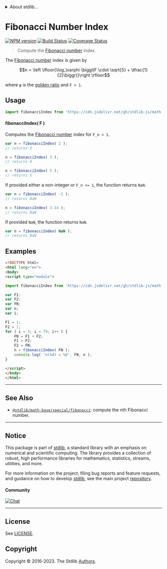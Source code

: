 <!--

@license Apache-2.0

Copyright (c) 2018 The Stdlib Authors.

Licensed under the Apache License, Version 2.0 (the "License");
you may not use this file except in compliance with the License.
You may obtain a copy of the License at

   http://www.apache.org/licenses/LICENSE-2.0

Unless required by applicable law or agreed to in writing, software
distributed under the License is distributed on an "AS IS" BASIS,
WITHOUT WARRANTIES OR CONDITIONS OF ANY KIND, either express or implied.
See the License for the specific language governing permissions and
limitations under the License.

-->


<details>
  <summary>
    About stdlib...
  </summary>
  <p>We believe in a future in which the web is a preferred environment for numerical computation. To help realize this future, we've built stdlib. stdlib is a standard library, with an emphasis on numerical and scientific computation, written in JavaScript (and C) for execution in browsers and in Node.js.</p>
  <p>The library is fully decomposable, being architected in such a way that you can swap out and mix and match APIs and functionality to cater to your exact preferences and use cases.</p>
  <p>When you use stdlib, you can be absolutely certain that you are using the most thorough, rigorous, well-written, studied, documented, tested, measured, and high-quality code out there.</p>
  <p>To join us in bringing numerical computing to the web, get started by checking us out on <a href="https://github.com/stdlib-js/stdlib">GitHub</a>, and please consider <a href="https://opencollective.com/stdlib">financially supporting stdlib</a>. We greatly appreciate your continued support!</p>
</details>

# Fibonacci Number Index

[![NPM version][npm-image]][npm-url] [![Build Status][test-image]][test-url] [![Coverage Status][coverage-image]][coverage-url] <!-- [![dependencies][dependencies-image]][dependencies-url] -->

> Compute the [Fibonacci number][fibonacci-number] index.

<section class="intro">

The [Fibonacci number][fibonacci-number] index is given by

<!-- <equation class="equation" label="eq:fibonacci_number_index" align="center" raw="n = \left \lfloor{\log_\varphi \biggl(F \cdot \sqrt{5} + \tfrac{1}{2}\biggr)}\right \rfloor" alt="Formula to compute the Fibonacci number index."> -->

```math
n = \left \lfloor{\log_\varphi \biggl(F \cdot \sqrt{5} + \tfrac{1}{2}\biggr)}\right \rfloor
```

<!-- <div class="equation" align="center" data-raw-text="n = \left \lfloor{\log_\varphi \biggl(F \cdot \sqrt{5} + \tfrac{1}{2}\biggr)}\right \rfloor" data-equation="eq:fibonacci_number_index">
    <img src="https://cdn.jsdelivr.net/gh/stdlib-js/stdlib@bb29798906e119fcb2af99e94b60407a270c9b32/lib/node_modules/@stdlib/math/base/special/fibonacci-index/docs/img/equation_fibonacci_number_index.svg" alt="Formula to compute the Fibonacci number index.">
    <br>
</div> -->

<!-- </equation> -->

where `φ` is the [golden ratio][golden-ratio] and `F > 1`.

</section>

<!-- /.intro -->



<section class="usage">

## Usage

```javascript
import fibonacciIndex from 'https://cdn.jsdelivr.net/gh/stdlib-js/math-base-special-fibonacci-index@esm/index.mjs';
```

#### fibonacciIndex( F )

Computes the [Fibonacci number][fibonacci-number] index for `F_n > 1`.

```javascript
var n = fibonacciIndex( 2 );
// returns 3

n = fibonacciIndex( 3 );
// returns 4

n = fibonacciIndex( 5 );
// returns 5
```

If provided either a non-integer or `F_n <= 1`, the function returns `NaN`. 

```javascript
var n = fibonacciIndex( -1 );
// returns NaN

n = fibonacciIndex( 3.14 );
// returns NaN
```

If provided `NaN`, the function returns `NaN`.

```javascript
var n = fibonacciIndex( NaN );
// returns NaN
```

</section>

<!-- /.usage -->

<section class="notes">

</section>

<!-- /.notes -->

<section class="examples">

## Examples

<!-- eslint no-undef: "error" -->

```html
<!DOCTYPE html>
<html lang="en">
<body>
<script type="module">

import fibonacciIndex from 'https://cdn.jsdelivr.net/gh/stdlib-js/math-base-special-fibonacci-index@esm/index.mjs';

var F1;
var F2;
var FN;
var n;
var i;

F1 = 1;
F2 = 1;
for ( i = 3; i < 79; i++ ) {
    FN = F1 + F2;
    F1 = F2;
    F2 = FN;
    n = fibonacciIndex( FN );
    console.log( 'n(%d) = %d', FN, n );
}

</script>
</body>
</html>
```

</section>

<!-- /.examples -->

<!-- Section for related `stdlib` packages. Do not manually edit this section, as it is automatically populated. -->

<section class="related">

* * *

## See Also

-   <span class="package-name">[`@stdlib/math-base/special/fibonacci`][@stdlib/math/base/special/fibonacci]</span><span class="delimiter">: </span><span class="description">compute the nth Fibonacci number.</span>

</section>

<!-- /.related -->

<!-- Section for all links. Make sure to keep an empty line after the `section` element and another before the `/section` close. -->


<section class="main-repo" >

* * *

## Notice

This package is part of [stdlib][stdlib], a standard library with an emphasis on numerical and scientific computing. The library provides a collection of robust, high performance libraries for mathematics, statistics, streams, utilities, and more.

For more information on the project, filing bug reports and feature requests, and guidance on how to develop [stdlib][stdlib], see the main project [repository][stdlib].

#### Community

[![Chat][chat-image]][chat-url]

---

## License

See [LICENSE][stdlib-license].


## Copyright

Copyright &copy; 2016-2023. The Stdlib [Authors][stdlib-authors].

</section>

<!-- /.stdlib -->

<!-- Section for all links. Make sure to keep an empty line after the `section` element and another before the `/section` close. -->

<section class="links">

[npm-image]: http://img.shields.io/npm/v/@stdlib/math-base-special-fibonacci-index.svg
[npm-url]: https://npmjs.org/package/@stdlib/math-base-special-fibonacci-index

[test-image]: https://github.com/stdlib-js/math-base-special-fibonacci-index/actions/workflows/test.yml/badge.svg?branch=v0.1.0
[test-url]: https://github.com/stdlib-js/math-base-special-fibonacci-index/actions/workflows/test.yml?query=branch:v0.1.0

[coverage-image]: https://img.shields.io/codecov/c/github/stdlib-js/math-base-special-fibonacci-index/main.svg
[coverage-url]: https://codecov.io/github/stdlib-js/math-base-special-fibonacci-index?branch=main

<!--

[dependencies-image]: https://img.shields.io/david/stdlib-js/math-base-special-fibonacci-index.svg
[dependencies-url]: https://david-dm.org/stdlib-js/math-base-special-fibonacci-index/main

-->

[chat-image]: https://img.shields.io/gitter/room/stdlib-js/stdlib.svg
[chat-url]: https://app.gitter.im/#/room/#stdlib-js_stdlib:gitter.im

[stdlib]: https://github.com/stdlib-js/stdlib

[stdlib-authors]: https://github.com/stdlib-js/stdlib/graphs/contributors

[umd]: https://github.com/umdjs/umd
[es-module]: https://developer.mozilla.org/en-US/docs/Web/JavaScript/Guide/Modules

[deno-url]: https://github.com/stdlib-js/math-base-special-fibonacci-index/tree/deno
[umd-url]: https://github.com/stdlib-js/math-base-special-fibonacci-index/tree/umd
[esm-url]: https://github.com/stdlib-js/math-base-special-fibonacci-index/tree/esm
[branches-url]: https://github.com/stdlib-js/math-base-special-fibonacci-index/blob/main/branches.md

[stdlib-license]: https://raw.githubusercontent.com/stdlib-js/math-base-special-fibonacci-index/main/LICENSE

[fibonacci-number]: https://en.wikipedia.org/wiki/Fibonacci_number

[golden-ratio]: https://en.wikipedia.org/wiki/Golden_ratio

<!-- <related-links> -->

[@stdlib/math/base/special/fibonacci]: https://github.com/stdlib-js/math-base-special-fibonacci/tree/esm

<!-- </related-links> -->

</section>

<!-- /.links -->
